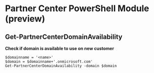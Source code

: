 # Partner Center PowerShell Module (preview) #

## Get-PartnerCenterDomainAvailability ##

**Check if domain is available to use on new customer**

    $domainname = '<name>'
    $domain = $domainname+'.onmicrosoft.com'
    Get-PartnerCenterDomainAvailability -domain $domain
